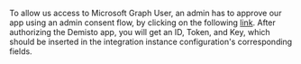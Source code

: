 To allow us access to Microsoft Graph User, an admin has to approve our app using an admin consent flow, by clicking on the following [link](https://oproxy.demisto.ninja/ms-graph-user).
After authorizing the Demisto app, you will get an ID, Token, and Key, which should be inserted in the integration instance configuration's corresponding fields.